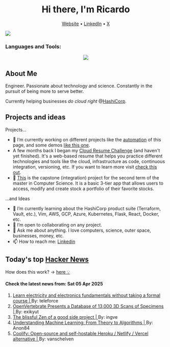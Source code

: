 
<!-- This is an HTML comment in your markdown file -->

<h1 align="center">Hi there, I'm Ricardo</h1>
<p align="center">
  <a href="ricardorompar.com">Website</a> •
  <a href="https://www.linkedin.com/in/ricardo-romero-paredes/">LinkedIn</a> •
  <a href="https://twitter.com/ricardorompar">X</a>
</p>
<img src="https://badges.pufler.dev/visits/{ricardorompar}/{ricardorompar}"/>

<h3 align="left">Languages and Tools:</h3>
<p align="center">
  <a href="https://skillicons.dev">
    <img src="https://skillicons.dev/icons?i=terraform,aws,gcp,azure,git,python,kubernetes,react,js,docker,ubuntu" />
  </a>
</p>

<h2>About Me</h2>
Engineer. Passionate about technology and science. Constantly in the pursuit of being more to serve better.

Currently helping businesses <i>do cloud right</i> @<a href="https://github.com/hashicorp">HashiCorp</a>.

<h2>Projects and ideas</h2>
Projects...
<ul>
  <li>🔭 I’m currently working on different projects like the <a href="https://github.com/ricardorompar/ricardorompar/blob/main/automate.py">automation</a> of this page, and some demos <a href="https://github.com/ricardorompar/boundary-ansible-demo">like this one</a>.
  </li>

  <li >A few months back I began my <a href="https://github.com/ricardorompar/cloudResumeChallenge">Cloud Resume Challenge</a> (and haven't yet finished). It's a web-based resume that helps you practice different technologies and tools like the cloud, infrastructure as code, continuous integration, versioning, etc. If you want to learn more visit <a href="https://cloudresumechallenge.dev/docs/the-challenge/aws/">check this out</a>.
  </li>

  <li>🔭 <a href="https://github.com/ricardorompar/capstoneT2">This</a> is the capstone (integration) project for the second term of the master in Computer Science. It is a basic 3-tier app that allows users to access, modify and create stock a portfolio of their favorite stocks.
  </li>
</ul>
...and Ideas
<ul>
  <li>🌱 I’m currently learning about the HashiCorp product suite (Terraform, Vault, etc.), Vim, AWS, GCP, Azure, Kubernetes, Flask, React, Docker, etc.
  </li>
  <li>👯 I’m open to collaborating on any project.</li>
  <li>💬 Ask me about anything. I love computers, science, outer space, businesses, money, etc.</li>
  <li>📫 How to reach me: <a href="https://www.linkedin.com/in/ricardo-romero-paredes/">Linkedin</a></li>
</ul>

<h2>Today's top <a href='https://news.ycombinator.com/'>Hacker News</a></h2>
How does this work? -> <a href='./AUTOMATIC.md'>here 💡</a>

<h4>Check the latest news from: Sat 05 Apr 2025</h4>
<ol>
<li>
    <a href=https://simonmonk.org/tyee7>
        Learn electricity and electronics fundamentals without taking a formal course |
    </a>
    By: teleforce
</li>

<li>
    <a href=https://www.openculture.com/2024/03/openvertebrate-presents-a-massive-database-of-13000-3d-scans-of-vertebrate-specimens.html>
        OpenVertebrate Presents a Database of 13,000 3D Scans of Specimens |
    </a>
    By: exikyut
</li>

<li>
    <a href=https://joshcollinsworth.com/blog/the-blissful-zen-of-a-good-side-project>
        The blissful Zen of a good side project |
    </a>
    By: ingve
</li>

<li>
    <a href=https://www.cs.huji.ac.il/~shais/UnderstandingMachineLearning/copy.html>
        Understanding Machine Learning: From Theory to Algorithms |
    </a>
    By: Anon84
</li>

<li>
    <a href=https://coolify.io/>
        Coolify: Open-source and self-hostable Heroku / Netlify / Vercel alternative |
    </a>
    By: vanschelven
</li>
</ol>